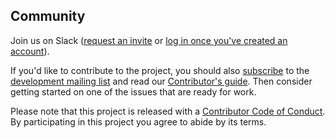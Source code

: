 ## Community

Join us on Slack ([request an invite](https://slack.hypothes.is) or [log in once you've created an account](https://hypothesis-open.slack.com/)).

If you'd like to contribute to the project, you should also [subscribe](mailto:dev+subscribe@list.hypothes.is)
to the [development mailing list](https://groups.google.com/a/list.hypothes.is/forum/#!forum/dev)
and read our [Contributor's guide](https://h.readthedocs.io/en/latest/developing/).
Then consider getting started on one of the issues that are ready for work.

Please note that this project is released with a [Contributor Code of Conduct](https://github.com/hypothesis/.github/blob/main/CODE_OF_CONDUCT.md).
By participating in this project you agree to abide by its terms.
